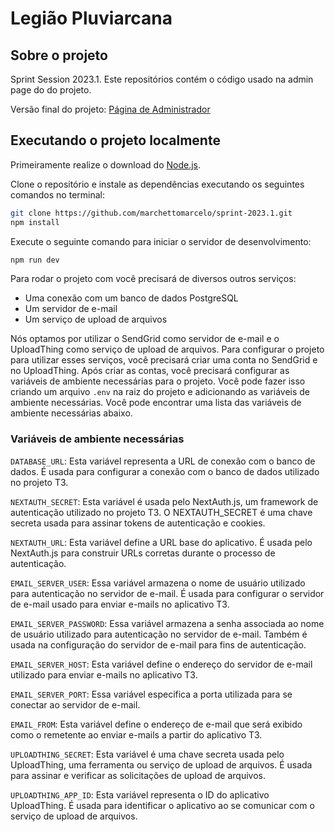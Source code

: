 # Legião Pluviarcana

## Sobre o projeto
Sprint Session 2023.1. Este repositórios contém o código usado na admin page do do projeto.

Versão final do projeto:
[Página de Administrador](https://sprint-2023-1.vercel.app/)

## Executando o projeto localmente

Primeiramente realize o download do [Node.js](https://nodejs.org/en). 

Clone o repositório e instale as dependências executando os seguintes comandos no terminal:

```bash
git clone https://github.com/marchettomarcelo/sprint-2023.1.git
npm install
```

Execute o seguinte comando para iniciar o servidor de desenvolvimento:

```bash
npm run dev
```

Para rodar o projeto com você precisará de diversos outros serviços:

- Uma conexão com um banco de dados PostgreSQL
- Um servidor de e-mail
- Um serviço de upload de arquivos


Nós optamos por utilizar o SendGrid como servidor de e-mail e o UploadThing como serviço de upload de arquivos. Para configurar o projeto para utilizar esses serviços, você precisará criar uma conta no SendGrid e no UploadThing. Após criar as contas, você precisará configurar as variáveis de ambiente necessárias para o projeto. Você pode fazer isso criando um arquivo `.env` na raiz do projeto e adicionando as variáveis de ambiente necessárias. Você pode encontrar uma lista das variáveis de ambiente necessárias abaixo.


### Variáveis de ambiente necessárias

`DATABASE_URL`: Esta variável representa a URL de conexão com o banco de dados. É usada para configurar a conexão com o banco de dados utilizado no projeto T3.

`NEXTAUTH_SECRET`: Esta variável é usada pelo NextAuth.js, um framework de autenticação utilizado no projeto T3. O NEXTAUTH_SECRET é uma chave secreta usada para assinar tokens de autenticação e cookies.

`NEXTAUTH_URL`: Esta variável define a URL base do aplicativo. É usada pelo NextAuth.js para construir URLs corretas durante o processo de autenticação.

`EMAIL_SERVER_USER`: Essa variável armazena o nome de usuário utilizado para autenticação no servidor de e-mail. É usada para configurar o servidor de e-mail usado para enviar e-mails no aplicativo T3.

`EMAIL_SERVER_PASSWORD`: Essa variável armazena a senha associada ao nome de usuário utilizado para autenticação no servidor de e-mail. Também é usada na configuração do servidor de e-mail para fins de autenticação.

`EMAIL_SERVER_HOST`: Esta variável define o endereço do servidor de e-mail utilizado para enviar e-mails no aplicativo T3.

`EMAIL_SERVER_PORT`: Essa variável especifica a porta utilizada para se conectar ao servidor de e-mail.

`EMAIL_FROM`: Esta variável define o endereço de e-mail que será exibido como o remetente ao enviar e-mails a partir do aplicativo T3.

`UPLOADTHING_SECRET`: Esta variável é uma chave secreta usada pelo UploadThing, uma ferramenta ou serviço de upload de arquivos. É usada para assinar e verificar as solicitações de upload de arquivos.

`UPLOADTHING_APP_ID`: Esta variável representa o ID do aplicativo UploadThing. É usada para identificar o aplicativo ao se comunicar com o serviço de upload de arquivos.

